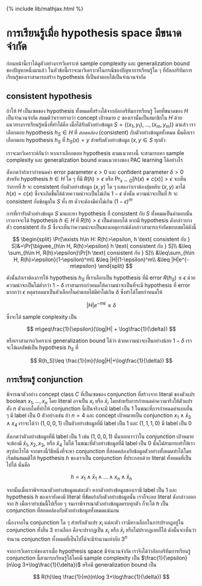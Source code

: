 {% include lib/mathjax.html %}
# การเรียนรู้เมื่อ hypothesis space มีขนาดจำกัด

ก่อนหน้านี้เราได้ดูตัวอย่างการวิเคราะห์ sample complexity และ generalization bound ของปัญหาหนึ่งมาแล้ว ในหัวข้อนี้เราจะมาวิเคราะห์ในกรณีของปัญหาการเรียนรู้ใด ๆ ที่อัลกอริทึมการเรียนรู้ของเราสามารถสร้าง hypothesis ที่เป็นคำตอบได้เป็นจำนวนจำกัด 

## consistent hypothesis
ถ้าให้ $H$ เป็นเซตของ hypothesis ทั้งหมดที่สร้างได้จากอัลกอริทึมการเรียนรู้ โดยที่ขนาดของ $H$ เป็นจำนวนจำกัด สมมติว่าเราทราบว่า concept เป้าหมาย $c$ ของเรานั้นเป็นสมาชิกใน $H$ ด้วย แนวทางการเรียนรู้หนึ่งที่ทำได้คือ เมื่อได้รับตัวอย่างข้อมูล $S=\{(x_1,y_1),\dots,(x_m,y_m)\}$ มาแล้ว เราเลือกตอบ hypothesis $h_S\in H$ ที่ _สอดคล้อง_ (consistent) กับตัวอย่างข้อมูลทั้งหมด นั่นคือเราเลือกตอบ hypothesis $h_S$ ที่ $h_S(x)=y$ สำหรับตัวอย่างข้อมูล $(x,y\in S$ ทุกตัว

เราจะมาวิเคราะห์กันว่า หากเราเลือกตอบ hypothesis ตามแนวทางนี้ จะสามารถหา sample complexity และ generalization bound ตามแนวทางของ PAC learning ได้อย่างไร

สังเกตว่าถ้าเรากำหนดค่า error parameter $\epsilon>0$ และ confident parameter $\delta>0$ สำหรับ hypothesis $h\in H$ ใด ๆ ที่มี $R(h)>\epsilon$ หรือ $\Pr_{x\sim D}[h(x)\neq c(x)] >\epsilon$ จะเห็นว่าการที่ $h$ จะ consistent กับตัวอย่างข้อมูล $(x,y)$ ใด ๆ แสดงว่าเราต้องสุ่มหยิบ $(x,y)$ มาได้ $h(x)=c(x)$ ซึ่งจะเกิดขึ้นได้ด้วยความน่าจะเป็นไม่เกิน $1-\epsilon$ ดังนั้น ความน่าจะเป็นที่ $h$ จะ consistent กับข้อมูลใน $S$ ทั้ง $m$ ตัวจะต้องมีค่าไม่เกิน $(1-\epsilon)^m$

การที่เรารับตัวอย่างข้อมูล $S$ มาและหา hypothesis ที่ consistent กับ $S$ ทั้งหมดเป็นคำตอบนั้น เราอาจจะได้ hypothesis $h\in H$ ที่ $R(h)>\epsilon$ เป็นคำตอบได้ หากมี hypothesis ดังกล่าวบางตัว consistent กับ $S$ ซึ่งจะเห็นว่าความน่าจะเป็นของเหตุการณ์ดังกล่าวสามารถจำกัดขอบเขตได้ดังนี้

$$
\begin{split}
\Pr[\exists h\in H: R(h)>\epsilon, h \text{ consistent กับ } S]&=\Pr[\bigvee_{h\in H, R(h)>\epsilon} h \text{ consistent กับ } S]\\
&\leq \sum_{h\in H, R(h)>\epsilon}\Pr[h \text{ consistent กับ } S]\\
&\leq\sum_{h\in H, R(h)>\epsilon}(1-\epsilon)^m\\
&\leq |H|(1-\epsilon)^m\\
&\leq |H|e^{-m\epsilon}
\end{split}
$$

ดังนั้นถ้าเราต้องการให้ hypothesis $h_S$ ที่เราเลือกเป็น hypothesis ที่มี error $R(h_S)\leq\epsilon$ ด้วยความน่าจะเป็นไม่ต่ำกว่า $1-\delta$
เราสามารถกำหนดให้ความน่าจะเป็นที่จะมี hypothesis ที่ error มากกว่า $\epsilon$ หลุดรอดมาเป็นตัวเลือกในคำตอบได้มีค่าไม่เกิน $\delta$ ซึ่งทำได้โดยกำหนดให้

$$
|H|e^{-m\epsilon}\leq\delta
$$

ซึ่งจะได้ sample conplexity เป็น

$$
m\geq\frac{1}{\epsilon}(\log|H| + \log\frac{1}{\delta})
$$

หรือเราสามารถวิเคราะห์ generalization bound ได้ว่า ด้วยความน่าจะเป็นอย่างน้อย $1-\delta$ เราจะได้ผลลัพธ์เป็น hypothesis $h_S$ ที่

$$
R(h_S)\leq \frac{1}{m}(\log|H|+\log\frac{1}{\delta})
$$

## การเรียนรู้ conjunction

พิจารณาตัวอย่าง concept class $C$ ที่เป็นเซตของ conjunction ที่สร้างจาก literal ของตัวแปร boolean $x_1,\dots,x_n$ โดย literal อาจเป็น $x_i$ หรือ $\bar{x}_i$ โดยสำหรับการกำหนดค่าความจริงให้ตัวแปรทั้ง $n$ ตัวแบบใดที่ทำให้ conjunction นี้เป็นจริงจะมี label เป็น 1 ในขณะที่การกำหนดค่าแบบอื่น ๆ มี label เป็น 0 ตัวอย่างเช่น ถ้า $n=4$ และ concept เป้าหมายเป็น conjunction $x_1\land\bar{x}_3\land x_4$ เราจะได้ว่า $(1,0,0,1)$ เป็นตัวอย่างข้อมูลที่มี label เป็น 1 และ $(1,1,1,0)$ มี label เป็น 0

สังเกตว่าตัวอย่างข้อมูลที่มี label เป็น 1 เช่น $(1,0,0,1)$ นั้นบอกเราว่าใน conjunction เป้าหมายจะต้องมี $\bar{x}_1,x_2,x_3,$ หรือ $\bar{x}_4$ ไม่ได้ ในขณะที่ตัวอย่างข้อมูลที่มี label เป็น 0 นั้นไม่่สามารถทำให้เราสรุปอะไรได้
จากตรงนี้วิธีหนึ่งที่จะหา conjunction ที่สอดคล้องกับข้อมูลตัวอย่างทั้งหมดทำได้โดยเริ่มต้นสมมติให้ hypothesis $h$ ของเราเป็น conjunction ที่ประกอบด้วย literal ทั้งหมดที่เป็นไปได้ นั่นคือ 

$$
h=x_1\land\bar{x}_1\land\dots\land x_n\land\bar{x}_n
$$

จากนั้นเมื่อเราพิจารณาตัวอย่างข้อมูลแต่ละตัว หากตัวอย่างข้อมูลของเรามี label เป็น 1 และ hypothesis $h$ ของเรายังคงมี literal ที่ขัดแย้งกับตัวอย่างข้อมูลนั้น เราก็จะลบ literal ดังกล่าวออกจาก $h$ เมื่อเราทำเช่นนี้ไปเรื่อย ๆ จนเราพิจารณาตัวอย่างข้อมูลครบทุกตัว ก็จะได้ $h$ เป็น conjunction ที่สอดคล้องกับตัวอย่างข้อมูลทั้งหมดแน่นอน

เนื่องจากใน conjunction ใด ๆ สำหรับตัวแปร $x_i$ แต่ละตัว เรามีทางเลือกในการปรากฏอยู่ใน conjunction ทั้งสิ้น 3 ทางเลือก คือจะปรากฏเป็น $x_i$ หรือ $\bar{x}_i$ หรือไม่ปรากฏเลยก็ได้ ดังนั้นจะเห็นว่าจำนวน conjunction ทั้งหมดที่เป็นไปได้จะมีจำนวนเท่ากับ $3^n$ 

จากการวิเคราะห์ของเราเมื่อ hypothesis space มีจำนวนจำกัด เราจึงได้ว่าอัลกอริทึมการเรียนรู้ conjunction นี้สามารถเรียนรู้ได้โดยมี sample complexity เป็น $\frac{1}{\epsilon}(n\log 3+\log\frac{1}{\delta})$ หรือมี generalization bound เป็น

$$
R(h)\leq \frac{1}{m}(n\log 3+\log\frac{1}{\delta})
$$
